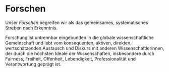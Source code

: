 <!--
   NAME - The NAME of this project is:
ethos

  FILE - The FILENAME of the current file is:
/a1.md

  CREATION - This project was CREATED on:
2017-01-28-16:15:00 UTC

  MODIFICATION - This project was last MODIFIED on:
2017-01-28-16:15:00 UTC

  VERSION - The current VERSION of this project is:
<git-commit-hash>-2017-01-28-16:15:00 UTC

  CREATOR(S) - This project was CREATED by:
Michael Czechowski, Martin Maga

  CONTACT - You can CONTACT the creator(s) or developer(s) of this project at:
E-Mail: mail@martinmaga.de

  COPYRIGHT - The COPYRIGHT holder of this project is:
COPYRIGHT (c) 2016 Martin Maga

  LICENSE - This project is LICENSED under the following license:
Martin Maga 2016 CC BY-SA 4.0 https://creativecommons.org

  SUBFILE – This is a SUBFILE! For more INFORMATION on this project go to:
/README.md
-->
# Forschen
Unser *Forschen* begreifen wir als das gemeinsames, systematisches Streben nach Erkenntnis.

Forschung ist untrennbar eingebunden in die globale wissenschaftliche Gemeinschaft und lebt vom konsequenten, aktiven, direkten, wertschätzenden Austausch und Diskurs mit anderen Wissenschaftlerinnen, der durch die höchsten Ideale der Wissenschaften, insbesondere durch Fairness, Freiheit, Offenheit, Lebendigkeit, Professionalität und Verantwortung geprägt ist.
